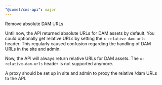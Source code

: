 ```yaml
---
"@comet/cms-api": major
---
```


Remove absolute DAM URLs

Until now, the API returned absolute URLs for DAM assets by default.
You could optionally get relative URLs by setting the `x-relative-dam-urls` header.
This regularly caused confusion regarding the handling of DAM URLs in the site and admin.

Now, the API will always return relative URLs for DAM assets.
The `x-relative-dam-urls` header is not supported anymore.

A proxy should be set up in site and admin to proxy the relative /dam URLs to the API.
